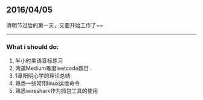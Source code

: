 ## 2016/04/05

清明节过后的第一天，又要开始工作了~~
___

### What i should do:
1. 半小时美语音标练习 
2. 两道Medium难度leetcode题目
3. 1章阳明心学的理论总结
4. 熟悉一些常用linux运维命令
5. 熟悉wireshark作为抓包工具的使用